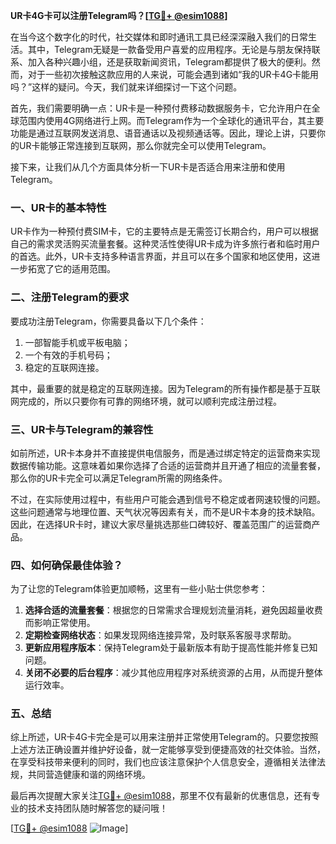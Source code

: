 **UR卡4G卡可以注册Telegram吗？[[TG💪+ @esim1088](https://t.me/s/esim1088)]**

在当今这个数字化的时代，社交媒体和即时通讯工具已经深深融入我们的日常生活。其中，Telegram无疑是一款备受用户喜爱的应用程序。无论是与朋友保持联系、加入各种兴趣小组，还是获取新闻资讯，Telegram都提供了极大的便利。然而，对于一些初次接触这款应用的人来说，可能会遇到诸如“我的UR卡4G卡能用吗？”这样的疑问。今天，我们就来详细探讨一下这个问题。

首先，我们需要明确一点：UR卡是一种预付费移动数据服务卡，它允许用户在全球范围内使用4G网络进行上网。而Telegram作为一个全球化的通讯平台，其主要功能是通过互联网发送消息、语音通话以及视频通话等。因此，理论上讲，只要你的UR卡能够正常连接到互联网，那么你就完全可以使用Telegram。

接下来，让我们从几个方面具体分析一下UR卡是否适合用来注册和使用Telegram。

### 一、UR卡的基本特性

UR卡作为一种预付费SIM卡，它的主要特点是无需签订长期合约，用户可以根据自己的需求灵活购买流量套餐。这种灵活性使得UR卡成为许多旅行者和临时用户的首选。此外，UR卡支持多种语言界面，并且可以在多个国家和地区使用，这进一步拓宽了它的适用范围。

### 二、注册Telegram的要求

要成功注册Telegram，你需要具备以下几个条件：
1. 一部智能手机或平板电脑；
2. 一个有效的手机号码；
3. 稳定的互联网连接。

其中，最重要的就是稳定的互联网连接。因为Telegram的所有操作都是基于互联网完成的，所以只要你有可靠的网络环境，就可以顺利完成注册过程。

### 三、UR卡与Telegram的兼容性

如前所述，UR卡本身并不直接提供电信服务，而是通过绑定特定的运营商来实现数据传输功能。这意味着如果你选择了合适的运营商并且开通了相应的流量套餐，那么你的UR卡完全可以满足Telegram所需的网络条件。

不过，在实际使用过程中，有些用户可能会遇到信号不稳定或者网速较慢的问题。这些问题通常与地理位置、天气状况等因素有关，而不是UR卡本身的技术缺陷。因此，在选择UR卡时，建议大家尽量挑选那些口碑较好、覆盖范围广的运营商产品。

### 四、如何确保最佳体验？

为了让您的Telegram体验更加顺畅，这里有一些小贴士供您参考：

1. **选择合适的流量套餐**：根据您的日常需求合理规划流量消耗，避免因超量收费而影响正常使用。
2. **定期检查网络状态**：如果发现网络连接异常，及时联系客服寻求帮助。
3. **更新应用程序版本**：保持Telegram处于最新版本有助于提高性能并修复已知问题。
4. **关闭不必要的后台程序**：减少其他应用程序对系统资源的占用，从而提升整体运行效率。

### 五、总结

综上所述，UR卡4G卡完全是可以用来注册并正常使用Telegram的。只要您按照上述方法正确设置并维护好设备，就一定能够享受到便捷高效的社交体验。当然，在享受科技带来便利的同时，我们也应该注意保护个人信息安全，遵循相关法律法规，共同营造健康和谐的网络环境。

最后再次提醒大家关注[TG💪+ @esim1088](https://t.me/s/esim1088)，那里不仅有最新的优惠信息，还有专业的技术支持团队随时解答您的疑问哦！

[[TG💪+ @esim1088](https://t.me/s/esim1088) ![Image](https://i.postimg.cc/4NQfJmqS/Snipaste-2025-05-13-00-14-12.png)]